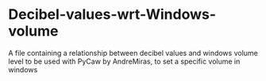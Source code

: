 # Decibel-values-wrt-Windows-volume
A file containing a relationship between decibel values and windows volume level to be used with PyCaw by AndreMiras, to set a specific volume in windows
